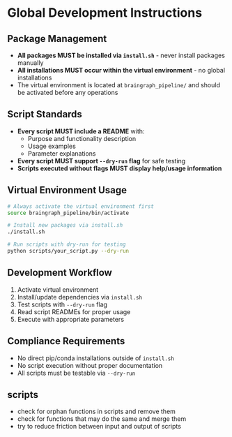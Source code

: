 # Global Development Instructions

## Package Management
- **All packages MUST be installed via `install.sh`** - never install packages manually
- **All installations MUST occur within the virtual environment** - no global installations
- The virtual environment is located at `braingraph_pipeline/` and should be activated before any operations

## Script Standards
- **Every script MUST include a README** with:
  - Purpose and functionality description
  - Usage examples
  - Parameter explanations
- **Every script MUST support `--dry-run` flag** for safe testing
- **Scripts executed without flags MUST display help/usage information**

## Virtual Environment Usage
```bash
# Always activate the virtual environment first
source braingraph_pipeline/bin/activate

# Install new packages via install.sh
./install.sh

# Run scripts with dry-run for testing
python scripts/your_script.py --dry-run
```

## Development Workflow
1. Activate virtual environment
2. Install/update dependencies via `install.sh`
3. Test scripts with `--dry-run` flag
4. Read script READMEs for proper usage
5. Execute with appropriate parameters

## Compliance Requirements
- No direct pip/conda installations outside of `install.sh`
- No script execution without proper documentation
- All scripts must be testable via `--dry-run`

## scripts
- check for orphan functions in scripts and remove them
- check for functions that may do the same and merge them
- try to reduce friction between input and output of scripts